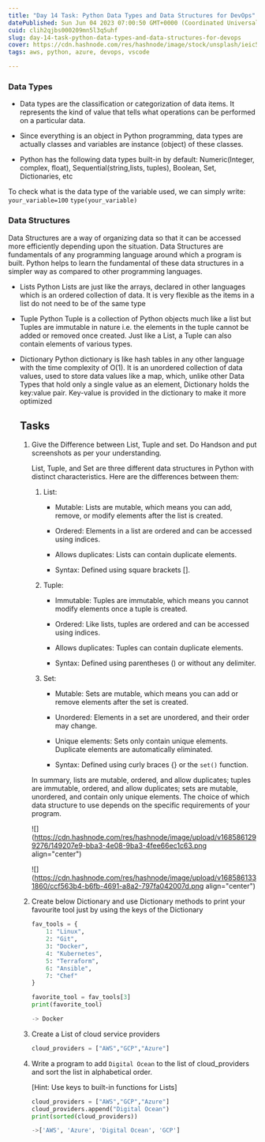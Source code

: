 ```yaml
---
title: "Day 14 Task: Python Data Types and Data Structures for DevOps"
datePublished: Sun Jun 04 2023 07:00:50 GMT+0000 (Coordinated Universal Time)
cuid: clih2qjbs000209mn5l3q5uhf
slug: day-14-task-python-data-types-and-data-structures-for-devops
cover: https://cdn.hashnode.com/res/hashnode/image/stock/unsplash/ieic5Tq8YMk/upload/060ab49f8366a1f1eeb9b171f152c852.jpeg
tags: aws, python, azure, devops, vscode

---
```


### Data Types

* Data types are the classification or categorization of data items. It represents the kind of value that tells what operations can be performed on a particular data.
    
* Since everything is an object in Python programming, data types are actually classes and variables are instance (object) of these classes.
    
* Python has the following data types built-in by default: Numeric(Integer, complex, float), Sequential(string,lists, tuples), Boolean, Set, Dictionaries, etc
    

To check what is the data type of the variable used, we can simply write: `your_variable=100` `type(your_variable)`

### Data Structures

Data Structures are a way of organizing data so that it can be accessed more efficiently depending upon the situation. Data Structures are fundamentals of any programming language around which a program is built. Python helps to learn the fundamental of these data structures in a simpler way as compared to other programming languages.

* Lists Python Lists are just like the arrays, declared in other languages which is an ordered collection of data. It is very flexible as the items in a list do not need to be of the same type
    
* Tuple Python Tuple is a collection of Python objects much like a list but Tuples are immutable in nature i.e. the elements in the tuple cannot be added or removed once created. Just like a List, a Tuple can also contain elements of various types.
    
* Dictionary Python dictionary is like hash tables in any other language with the time complexity of O(1). It is an unordered collection of data values, used to store data values like a map, which, unlike other Data Types that hold only a single value as an element, Dictionary holds the key:value pair. Key-value is provided in the dictionary to make it more optimized
    
    ## Tasks
    
    1. Give the Difference between List, Tuple and set. Do Handson and put screenshots as per your understanding.
        
        List, Tuple, and Set are three different data structures in Python with distinct characteristics. Here are the differences between them:
        
        1. List:
            
            * Mutable: Lists are mutable, which means you can add, remove, or modify elements after the list is created.
                
            * Ordered: Elements in a list are ordered and can be accessed using indices.
                
            * Allows duplicates: Lists can contain duplicate elements.
                
            * Syntax: Defined using square brackets \[\].
                
        2. Tuple:
            
            * Immutable: Tuples are immutable, which means you cannot modify elements once a tuple is created.
                
            * Ordered: Like lists, tuples are ordered and can be accessed using indices.
                
            * Allows duplicates: Tuples can contain duplicate elements.
                
            * Syntax: Defined using parentheses () or without any delimiter.
                
        3. Set:
            
            * Mutable: Sets are mutable, which means you can add or remove elements after the set is created.
                
            * Unordered: Elements in a set are unordered, and their order may change.
                
            * Unique elements: Sets only contain unique elements. Duplicate elements are automatically eliminated.
                
            * Syntax: Defined using curly braces {} or the `set()` function.
                
        
        In summary, lists are mutable, ordered, and allow duplicates; tuples are immutable, ordered, and allow duplicates; sets are mutable, unordered, and contain only unique elements. The choice of which data structure to use depends on the specific requirements of your program.
        
        ![](https://cdn.hashnode.com/res/hashnode/image/upload/v1685861299276/149207e9-bba3-4e08-9ba3-4fee66ec1c63.png align="center")
        
        ![](https://cdn.hashnode.com/res/hashnode/image/upload/v1685861331860/ccf563b4-b6fb-4691-a8a2-797fa042007d.png align="center")
        
    2. Create below Dictionary and use Dictionary methods to print your favourite tool just by using the keys of the Dictionary
        
        ```python
        fav_tools = {
            1: "Linux",
            2: "Git",
            3: "Docker",
            4: "Kubernetes",
            5: "Terraform",
            6: "Ansible",
            7: "Chef"
        }
        
        favorite_tool = fav_tools[3]
        print(favorite_tool)
        
        -> Docker
        ```
        
    3. Create a List of cloud service providers
        
        ```python
        cloud_providers = ["AWS","GCP","Azure"]
        ```
        
    4. Write a program to add `Digital Ocean` to the list of cloud\_providers and sort the list in alphabetical order.
        
        \[Hint: Use keys to built-in functions for Lists\]
        
        ```python
        cloud_providers = ["AWS","GCP","Azure"]
        cloud_providers.append("Digital Ocean")
        print(sorted(cloud_providers))
        
        ->['AWS', 'Azure', 'Digital Ocean', 'GCP']
        ```